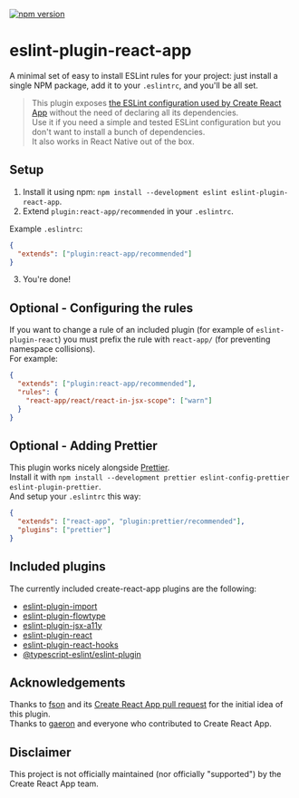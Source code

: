 [![npm version](https://badge.fury.io/js/eslint-plugin-react-app.svg)](https://badge.fury.io/js/eslint-plugin-react-app)

# eslint-plugin-react-app

A minimal set of easy to install ESLint rules for your project: just install a single NPM package, add it to your `.eslintrc`, and you'll be all set.  

> This plugin exposes [the ESLint configuration used by Create React App](https://github.com/facebook/create-react-app/tree/master/packages/eslint-config-react-app) without the need of declaring all its dependencies.  
Use it if you need a simple and tested ESLint configuration but you don't want to install a bunch of dependencies.  
It also works in React Native out of the box.

## Setup

1. Install it using npm: `npm install --development eslint eslint-plugin-react-app`.
2. Extend `plugin:react-app/recommended` in your `.eslintrc`.

Example `.eslintrc`:

```json
{
  "extends": ["plugin:react-app/recommended"]
}
```

3. You're done!

## Optional - Configuring the rules

If you want to change a rule of an included plugin (for example of `eslint-plugin-react`) you must prefix the rule with `react-app/` (for preventing namespace collisions).  
For example:

```json
{
  "extends": ["plugin:react-app/recommended"],
  "rules": {
    "react-app/react/react-in-jsx-scope": ["warn"]
  }
}
```

## Optional - Adding Prettier

This plugin works nicely alongside [Prettier](https://prettier.io/).  
Install it with `npm install --development prettier eslint-config-prettier eslint-plugin-prettier`.   
And setup your `.eslintrc` this way:  

```json
{
  "extends": ["react-app", "plugin:prettier/recommended"],
  "plugins": ["prettier"]
}

```

## Included plugins  

The currently included create-react-app plugins are the following:

- [eslint-plugin-import](https://github.com/benmosher/eslint-plugin-import)
- [eslint-plugin-flowtype](https://github.com/gajus/eslint-plugin-flowtype)
- [eslint-plugin-jsx-a11y](https://github.com/evcohen/eslint-plugin-jsx-a11y)
- [eslint-plugin-react](https://github.com/yannickcr/eslint-plugin-react)
- [eslint-plugin-react-hooks](https://www.npmjs.com/package/eslint-plugin-react-hooks)
- [@typescript-eslint/eslint-plugin](https://github.com/typescript-eslint/typescript-eslint)

## Acknowledgements

Thanks to [fson](https://github.com/fson) and its [Create React App pull request](https://github.com/facebookincubator/create-react-app/pull/993) for the initial idea of this plugin.  
Thanks to [gaeron](https://github.com/gaearon) and everyone who contributed to Create React App.

## Disclaimer

This project is not officially maintained (nor officially "supported") by the Create React App team.
